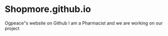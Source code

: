 # Shopmore.github.io
Ogpeace"s website on Github
I am a Pharmacist and we are working on our project
